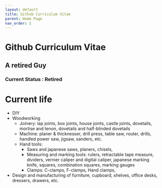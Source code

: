 ```yaml
---
layout: default
title: Github Curriculum Vitae
parent: Home Page
nav_order: 1
---
```


#  Github Curriculum Vitae

## A retired Guy

### Current Status : Retired

# Current life
* DIY
* Woodworking
  * Joinery: lap joints, box joints, house joints, castle joints, dovetails, mortise and tenon, dovetails and half-blinded dovetails
  * Machine: planer & thicknesser, drill press, table saw, router, drills, handled power saw, jigsaw, sanders,  etc. 
  * Hand tools:
    * Saws and japanese saws, planers, chisels,
    * Measuring and marking tools: rulers, retractable tape measure, dividers, vernier caliper and digital caliper, japanese marking knife, squares, combination squares, marking gauges
    * Clamps: C-clamps, F-clamps, Hand clamps,  
* Design and manufacturing of furniture, cupboard, shelves, office desks, dressers, drawers, etc.
